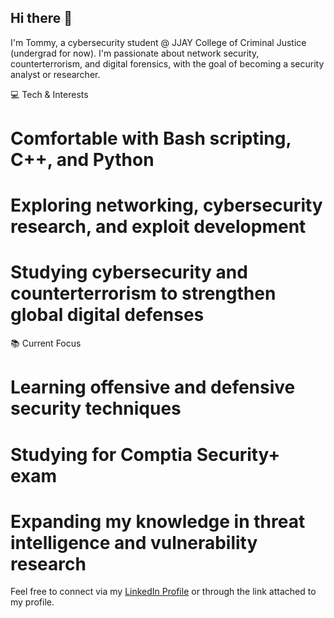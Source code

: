 ## Hi there 👋

I'm Tommy, a cybersecurity student @ JJAY College of Criminal Justice (undergrad for now). I'm passionate about network security, counterterrorism, and digital forensics, with the goal of becoming a security analyst or researcher. 

💻 Tech & Interests

   # Comfortable with Bash scripting, C++, and Python
   # Exploring networking, cybersecurity research, and exploit development
   # Studying cybersecurity and counterterrorism to strengthen global digital defenses

📚 Current Focus

   # Learning offensive and defensive security techniques
   # Studying for Comptia Security+ exam
   # Expanding my knowledge in threat intelligence and vulnerability research

Feel free to connect via my [LinkedIn Profile]([(https://www.linkedin.com/in/thomas-kimmeth/)]) or through the link attached to my profile.
